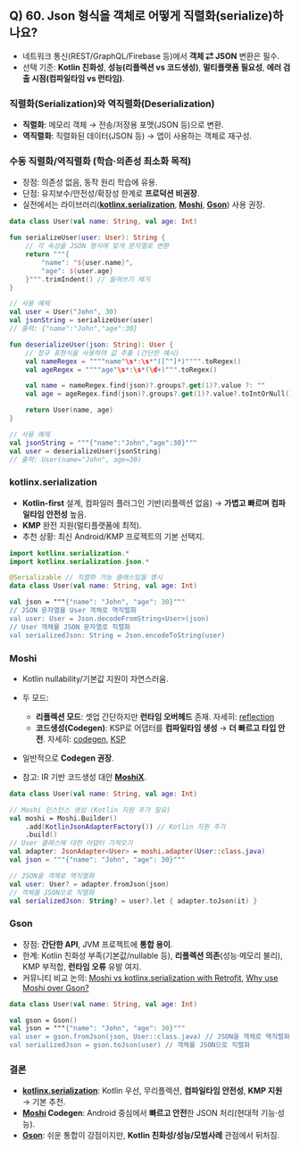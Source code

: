 ## Q) 60. Json 형식을 객체로 어떻게 직렬화(serialize)하나요?

* 네트워크 통신(REST/GraphQL/Firebase 등)에서 **객체 ⇄ JSON** 변환은 필수.
* 선택 기준: **Kotlin 친화성**, **성능(리플렉션 vs 코드생성)**, **멀티플랫폼 필요성**, **에러 검출 시점(컴파일타임 vs 런타임)**.

### 직렬화(Serialization)와 역직렬화(Deserialization)

* **직렬화**: 메모리 객체 → 전송/저장용 포맷(JSON 등)으로 변환.
* **역직렬화**: 직렬화된 데이터(JSON 등) → 앱이 사용하는 객체로 재구성.

### 수동 직렬화/역직렬화 (학습·의존성 최소화 목적)

* 장점: 의존성 없음, 동작 원리 학습에 유용.
* 단점: 유지보수/안전성/확장성 한계로 **프로덕션 비권장**.
* 실전에서는 라이브러리(**[kotlinx.serialization](https://github.com/Kotlin/kotlinx.serialization)**, **[Moshi](https://github.com/square/moshi)**, **[Gson](https://github.com/google/gson)**) 사용 권장.

```kotlin
data class User(val name: String, val age: Int)

fun serializeUser(user: User): String {
    // 각 속성을 JSON 형식에 맞게 문자열로 변환
    return """{
        "name": "${user.name}",
        "age": ${user.age}
    }""".trimIndent() // 들여쓰기 제거
}

// 사용 예제
val user = User("John", 30)
val jsonString = serializeUser(user)
// 출력: {"name":"John","age":30}
```

```kotlin
fun deserializeUser(json: String): User {
    // 정규 표현식을 사용하여 값 추출 (간단한 예시)
    val nameRegex = """"name"\s*:\s*"([^"]*)"""".toRegex()
    val ageRegex = """"age"\s*:\s*(\d+)""".toRegex()

    val name = nameRegex.find(json)?.groups?.get(1)?.value ?: ""
    val age = ageRegex.find(json)?.groups?.get(1)?.value?.toIntOrNull() ?: 0

    return User(name, age)
}

// 사용 예제
val jsonString = """{"name":"John","age":30}"""
val user = deserializeUser(jsonString)
// 출력: User(name="John", age=30)
```

### kotlinx.serialization

* **Kotlin-first** 설계, 컴파일러 플러그인 기반(리플렉션 없음) → **가볍고 빠르며 컴파일타임 안전성** 높음.
* **KMP** 완전 지원(멀티플랫폼에 최적).
* 추천 상황: 최신 Android/KMP 프로젝트의 기본 선택지.

```kotlin
import kotlinx.serialization.*
import kotlinx.serialization.json.*

@Serializable // 직렬화 가능 클래스임을 명시
data class User(val name: String, val age: Int)

val json = """{"name": "John", "age": 30}"""
// JSON 문자열을 User 객체로 역직렬화
val user: User = Json.decodeFromString<User>(json)
// User 객체를 JSON 문자열로 직렬화
val serializedJson: String = Json.encodeToString(user)
```

### Moshi

* Kotlin nullability/기본값 지원이 자연스러움.
* 두 모드:

    * **리플렉션 모드**: 셋업 간단하지만 **런타임 오버헤드** 존재. 자세히: [reflection](https://github.com/square/moshi?tab=readme-ov-file#reflection)
    * **코드생성(Codegen)**: KSP로 어댑터를 **컴파일타임 생성** → **더 빠르고 타입 안전**. 자세히: [codegen](https://github.com/square/moshi?tab=readme-ov-file#codegen), [KSP](https://kotlinlang.org/docs/ksp-overview.html)
* 일반적으로 **Codegen 권장**.
* 참고: IR 기반 코드생성 대안 **[MoshiX](https://github.com/ZacSweers/MoshiX)**.

```kotlin
data class User(val name: String, val age: Int)

// Moshi 인스턴스 생성 (Kotlin 지원 추가 필요)
val moshi = Moshi.Builder()
    .add(KotlinJsonAdapterFactory()) // Kotlin 지원 추가
    .build()
// User 클래스에 대한 어댑터 가져오기
val adapter: JsonAdapter<User> = moshi.adapter(User::class.java)
val json = """{"name": "John", "age": 30}"""

// JSON을 객체로 역직렬화
val user: User? = adapter.fromJson(json)
// 객체를 JSON으로 직렬화
val serializedJson: String? = user?.let { adapter.toJson(it) }
```

### Gson

* 장점: **간단한 API**, JVM 프로젝트에 **통합 용이**.
* 한계: Kotlin 친화성 부족(기본값/nullable 등), **리플렉션 의존**(성능·메모리 불리), KMP 부적합, **런타임 오류** 유발 여지.
* 커뮤니티 비교 논의: [Moshi vs kotlinx.serialization with Retrofit](https://www.reddit.com/r/androiddev/comments/dhjdk2/moshi_vs_kotlinx_serilization_with_retrofit/), [Why use Moshi over Gson?](https://www.reddit.com/r/androiddev/comments/684flw/why_use_moshi_over_gson/)

```kotlin
data class User(val name: String, val age: Int)

val gson = Gson()
val json = """{"name": "John", "age": 30}"""
val user = gson.fromJson(json, User::class.java) // JSON을 객체로 역직렬화
val serializedJson = gson.toJson(user) // 객체를 JSON으로 직렬화
```

### 결론

* **[kotlinx.serialization](https://github.com/Kotlin/kotlinx.serialization)**: Kotlin 우선, 무리플렉션, **컴파일타임 안전성**, **KMP 지원** → 기본 추천.
* **[Moshi](https://github.com/square/moshi) Codegen**: Android 중심에서 **빠르고 안전**한 JSON 처리(현대적 기능·성능).
* **[Gson](https://github.com/google/gson)**: 쉬운 통합이 강점이지만, **Kotlin 친화성/성능/모범사례** 관점에서 뒤처짐.
